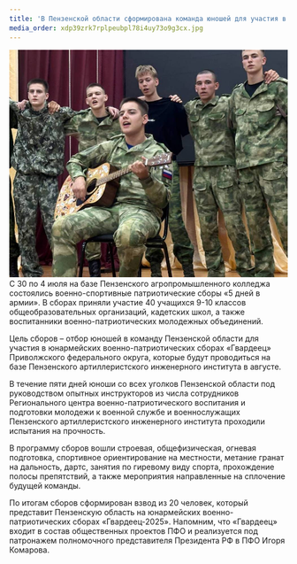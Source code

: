 ```yaml
---
title: 'В Пензенской области сформирована команда юношей для участия в сборах «Гвардеец»'
media_order: xdp39zrk7rplpeubpl78i4uy73o9g3cx.jpg
---
```


![xdp39zrk7rplpeubpl78i4uy73o9g3cx](xdp39zrk7rplpeubpl78i4uy73o9g3cx.jpg "xdp39zrk7rplpeubpl78i4uy73o9g3cx")
С 30 по 4 июля на базе Пензенского агропромышленного колледжа состоялись военно-спортивные патриотические сборы «5 дней в армии». В сборах приняли участие 40 учащихся 9-10 классов общеобразовательных организаций, кадетских школ, а также воспитанники военно-патриотических молодежных объединений.

Цель сборов – отбор юношей в команду Пензенской области для участия в юнармейских военно-патриотических сборах «Гвардеец» Приволжского федерального округа, которые будут проводиться на базе Пензенского артиллеристского инженерного института в августе.

В течение пяти дней юноши со всех уголков Пензенской области под руководством опытных инструкторов из числа сотрудников Регионального центра военно-патриотического воспитания и подготовки молодежи к военной службе и военнослужащих Пензенского артиллеристского инженерного института проходили испытания на прочность.

В программу сборов вошли строевая, общефизическая, огневая подготовка, спортивное ориентирование на местности, метание гранат на дальность, дартс, занятия по гиревому виду спорта, прохождение полосы препятствий, а также мероприятия направленные на сплочение будущей команды.

По итогам сборов сформирован взвод из 20 человек, который представит Пензенскую область на юнармейских военно-патриотических сборах «Гвардеец-2025». Напомним, что «Гвардеец» входит в состав общественных проектов ПФО и реализуется под патронажем полномочного представителя Президента РФ в ПФО Игоря Комарова.